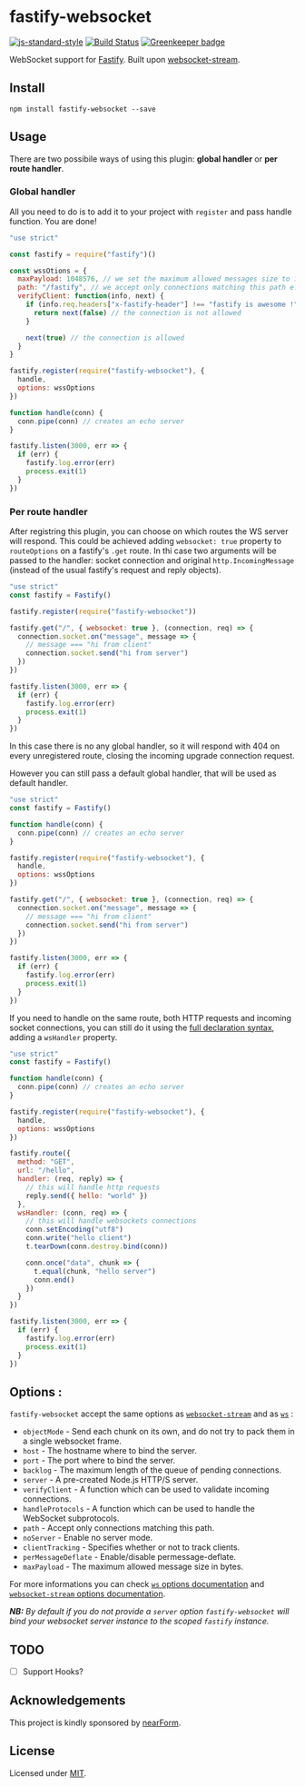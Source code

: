 # fastify-websocket

[![js-standard-style](https://img.shields.io/badge/code%20style-standard-brightgreen.svg?style=flat)](http://standardjs.com/) [![Build Status](https://travis-ci.org/fastify/fastify-websocket.svg?branch=master)](https://travis-ci.org/fastify/fastify-websocket) [![Greenkeeper badge](https://badges.greenkeeper.io/fastify/fastify-websocket.svg)](https://greenkeeper.io/)

WebSocket support for [Fastify](https://github.com/fastify/fastify).
Built upon [websocket-stream](http://npm.im/websocket-stream).

## Install

```
npm install fastify-websocket --save
```

## Usage

There are two possibile ways of using this plugin: **global handler** or **per route handler**.

### Global handler

All you need to do is to add it to your project with `register` and pass handle function. You are done!

```js
"use strict"

const fastify = require("fastify")()

const wssOtions = {
  maxPayload: 1048576, // we set the maximum allowed messages size to 1 MiB (1024 bytes * 1024 bytes)
  path: "/fastify", // we accept only connections matching this path e.g.: ws://localhost:3000/fastify
  verifyClient: function(info, next) {
    if (info.req.headers["x-fastify-header"] !== "fastify is awesome !") {
      return next(false) // the connection is not allowed
    }

    next(true) // the connection is allowed
  }
}

fastify.register(require("fastify-websocket"), {
  handle,
  options: wssOptions
})

function handle(conn) {
  conn.pipe(conn) // creates an echo server
}

fastify.listen(3000, err => {
  if (err) {
    fastify.log.error(err)
    process.exit(1)
  }
})
```

### Per route handler

After registring this plugin, you can choose on which routes the WS server will respond. This could be achieved adding `websocket: true` property to `routeOptions` on a fastify's `.get` route. In thi case two arguments will be passed to the handler: socket connection and original `http.IncomingMessage` (instead of the usual fastify's request and reply objects).

```js
"use strict"
const fastify = Fastify()

fastify.register(require("fastify-websocket"))

fastify.get("/", { websocket: true }, (connection, req) => {
  connection.socket.on("message", message => {
    // message === "hi from client"
    connection.socket.send("hi from server")
  })
})

fastify.listen(3000, err => {
  if (err) {
    fastify.log.error(err)
    process.exit(1)
  }
})
```

In this case there is no any global handler, so it will respond with 404 on every unregistered route, closing the incoming upgrade connection request.

However you can still pass a default global handler, that will be used as default handler.

```js
"use strict"
const fastify = Fastify()

function handle(conn) {
  conn.pipe(conn) // creates an echo server
}

fastify.register(require("fastify-websocket"), {
  handle,
  options: wssOptions
})

fastify.get("/", { websocket: true }, (connection, req) => {
  connection.socket.on("message", message => {
    // message === "hi from client"
    connection.socket.send("hi from server")
  })
})

fastify.listen(3000, err => {
  if (err) {
    fastify.log.error(err)
    process.exit(1)
  }
})
```

If you need to handle on the same route, both HTTP requests and incoming socket connections, you can still do it using the [full declaration syntax](https://www.fastify.io/docs/latest/Routes/#full-declaration), adding a `wsHandler` property.

```js
"use strict"
const fastify = Fastify()

function handle(conn) {
  conn.pipe(conn) // creates an echo server
}

fastify.register(require("fastify-websocket"), {
  handle,
  options: wssOptions
})

fastify.route({
  method: "GET",
  url: "/hello",
  handler: (req, reply) => {
    // this will handle http requests
    reply.send({ hello: "world" })
  },
  wsHandler: (conn, req) => {
    // this will handle websockets connections
    conn.setEncoding("utf8")
    conn.write("hello client")
    t.tearDown(conn.destroy.bind(conn))

    conn.once("data", chunk => {
      t.equal(chunk, "hello server")
      conn.end()
    })
  }
})

fastify.listen(3000, err => {
  if (err) {
    fastify.log.error(err)
    process.exit(1)
  }
})
```

## Options :

`fastify-websocket` accept the same options as [`websocket-stream`](https://github.com/maxogden/websocket-stream#options) and as [`ws`](https://github.com/websockets/ws/blob/master/doc/ws.md#new-websocketserveroptions-callback) :

- `objectMode` - Send each chunk on its own, and do not try to pack them in a single websocket frame.
- `host` - The hostname where to bind the server.
- `port` - The port where to bind the server.
- `backlog` - The maximum length of the queue of pending connections.
- `server` - A pre-created Node.js HTTP/S server.
- `verifyClient` - A function which can be used to validate incoming connections.
- `handleProtocols` - A function which can be used to handle the WebSocket subprotocols.
- `path` - Accept only connections matching this path.
- `noServer` - Enable no server mode.
- `clientTracking` - Specifies whether or not to track clients.
- `perMessageDeflate` - Enable/disable permessage-deflate.
- `maxPayload` - The maximum allowed message size in bytes.

For more informations you can check [`ws` options documentation](https://github.com/websockets/ws/blob/master/doc/ws.md#new-websocketserveroptions-callback) and [`websocket-stream` options documentation](https://github.com/maxogden/websocket-stream#options).

_**NB:** By default if you do not provide a `server` option `fastify-websocket` will bind your websocket server instance to the scoped `fastify` instance._

## TODO

- [ ] Support Hooks?

## Acknowledgements

This project is kindly sponsored by [nearForm](http://nearform.com).

## License

Licensed under [MIT](./LICENSE).

